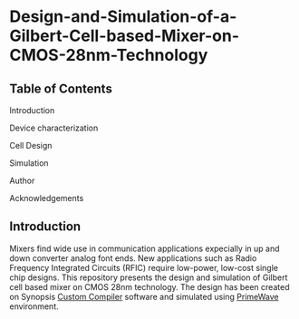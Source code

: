 # Design-and-Simulation-of-a-Gilbert-Cell-based-Mixer-on-CMOS-28nm-Technology

## Table of Contents

Introduction

Device characterization

Cell Design

Simulation

Author 

Acknowledgements

## Introduction

Mixers find wide use in communication applications expecially in up and down converter analog font ends. New applications such as Radio Frequency Integrated Circuits (RFIC) require low-power, low-cost single chip designs. This repository presents the design and simulation of Gilbert cell based mixer on CMOS 28nm technology. The design has been created on Synopsis [Custom Compiler](https://www.synopsys.com/implementation-and-signoff/custom-design-platform/custom-compiler.html) software and simulated using [PrimeWave](https://www.synopsys.com/implementation-and-signoff/ams-simulation/primewave.html) environment. 
